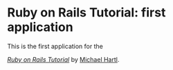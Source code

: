 
# Ruby on Rails Tutorial: first application


This is the first application for the

[*Ruby on Rails Tutorial*](http://railstutorial.org/)
by [Michael Hartl](http://michaelhartl.com/).
